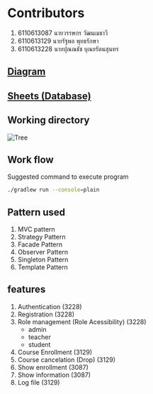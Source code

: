 # Contributors

1. 6110613087 นายวรรษกร วัฒนเมธาวี
2. 6110613129 นายรัฐพล พุทธรักษา
3. 6110613228 นายปุณณธัช บุณยรัตนสุนทร

## [Diagram](https://drive.google.com/file/d/1TTBXyCYtnWH27qlyUgyRRR6Qz9za2iwF/view?usp=sharing)

## [Sheets (Database)](https://docs.google.com/spreadsheets/d/1DxtOiUtrHAg91Ui-A4xYYjMNkj8TMjLKcVKenF2yKIU/view)

## Working directory

![Tree](https://user-images.githubusercontent.com/61135042/114538718-df87dc00-9c7d-11eb-8d09-ea8790ef813b.JPG)

## Work flow

Suggested command to execute program

```bash
./gradlew run --console=plain
```

## Pattern used

1. MVC pattern
2. Strategy Pattern
3. Facade Pattern
4. Observer Pattern
5. Singleton Pattern
6. Template Pattern

## features

1. Authentication (3228)
2. Registration (3228)
3. Role management (Role Acessibility) (3228)
    - admin
    - teacher
    - student
4. Course Enrollment (3129)
5. Course cancelation (Drop) (3129)
6. Show enrollment (3087)
7. Show information (3087)
8. Log file (3129)
